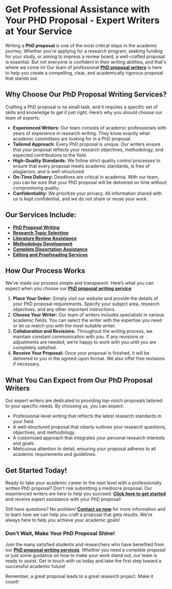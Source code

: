 # Get Professional Assistance with Your PHD Proposal - Expert Writers at Your Service

Writing a **PhD proposal** is one of the most critical steps in the academic journey. Whether you're applying for a research program, seeking funding for your study, or aiming to impress a review board, a well-crafted proposal is essential. But not everyone is confident in their writing abilities, and that's where we come in! Our team of professional [**PhD proposal writers**](https://tinyurl.com/topessay?keyword=phd+proposal+writer) is here to help you create a compelling, clear, and academically rigorous proposal that stands out.

## Why Choose Our PhD Proposal Writing Services?

Crafting a PhD proposal is no small task, and it requires a specific set of skills and knowledge to get it just right. Here’s why you should choose our team of experts:

- **Experienced Writers:** Our team consists of academic professionals with years of experience in research writing. They know exactly what academic committees are looking for in a PhD proposal.
- **Tailored Approach:** Every PhD proposal is unique. Our writers ensure that your proposal reflects your research objectives, methodology, and expected contributions to the field.
- **High-Quality Standards:** We follow strict quality control processes to ensure that every proposal meets academic standards, is free of plagiarism, and is well-structured.
- **On-Time Delivery:** Deadlines are critical in academia. With our team, you can be sure that your PhD proposal will be delivered on time without compromising quality.
- **Confidentiality:** We prioritize your privacy. All information shared with us is kept confidential, and we do not share or reuse your work.

## Our Services Include:

- [**PhD Proposal Writing**](https://tinyurl.com/topessay?keyword=phd+proposal+writer)
- [**Research Topic Selection**](https://tinyurl.com/topessay?keyword=phd+proposal+writer)
- [**Literature Review Assistance**](https://tinyurl.com/topessay?keyword=phd+proposal+writer)
- [**Methodology Development**](https://tinyurl.com/topessay?keyword=phd+proposal+writer)
- [**Complete Dissertation Assistance**](https://tinyurl.com/topessay?keyword=phd+proposal+writer)
- [**Editing and Proofreading Services**](https://tinyurl.com/topessay?keyword=phd+proposal+writer)

## How Our Process Works

We’ve made our process simple and transparent. Here’s what you can expect when you choose our [**PhD proposal writing service**](https://tinyurl.com/topessay?keyword=phd+proposal+writer):

1. **Place Your Order:** Simply visit our website and provide the details of your PhD proposal requirements. Specify your subject area, research objectives, and any other important instructions.
2. **Choose Your Writer:** Our team of writers includes specialists in various academic fields. You can select the writer with the expertise you need or let us match you with the most suitable writer.
3. **Collaboration and Revisions:** Throughout the writing process, we maintain constant communication with you. If any revisions or adjustments are needed, we’re happy to work with you until you are completely satisfied.
4. **Receive Your Proposal:** Once your proposal is finished, it will be delivered to you in the agreed-upon format. We also offer free revisions if necessary.

## What You Can Expect from Our PhD Proposal Writers

Our expert writers are dedicated to providing top-notch proposals tailored to your specific needs. By choosing us, you can expect:

- Professional-level writing that reflects the latest research standards in your field.
- A well-structured proposal that clearly outlines your research questions, objectives, and methodology.
- A customized approach that integrates your personal research interests and goals.
- Meticulous attention to detail, ensuring your proposal adheres to all academic requirements and guidelines.

## Get Started Today!

Ready to take your academic career to the next level with a professionally written PhD proposal? Don’t risk submitting a mediocre proposal. Our experienced writers are here to help you succeed. [**Click here to get started**](https://tinyurl.com/topessay?keyword=phd+proposal+writer) and receive expert assistance with your PhD proposal!

Still have questions? No problem! [**Contact us now**](https://tinyurl.com/topessay?keyword=phd+proposal+writer) for more information and to learn how we can help you craft a proposal that gets results. We're always here to help you achieve your academic goals!

### Don’t Wait, Make Your PhD Proposal Shine!

Join the many satisfied students and researchers who have benefited from our [**PhD proposal writing services**](https://tinyurl.com/topessay?keyword=phd+proposal+writer). Whether you need a complete proposal or just some guidance on how to make your work stand out, our team is ready to assist. Get in touch with us today and take the first step toward a successful academic future!

Remember, a great proposal leads to a great research project. Make it count!
